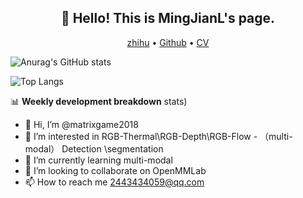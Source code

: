<h2 align="center">👋 Hello! This is MingJianL's page.</h2>
<p align="center">
  <a href="https://https://www.ZhiHu.com/people/matrix200">zhihu</a> •
  <a href="https://github.com/matrixgame2018">Github</a> •
  <a href="https://mingjianl.com">CV</a>
</p>

![Anurag's GitHub stats](https://github-readme-stats.vercel.app/api?username=matrixgame2018&show_icons=true&theme=dark)

![Top Langs](https://github-readme-stats.vercel.app/api/top-langs/?username=matrixgame2018&layout=compact&show_icons=true&theme=dark)

 📊 **Weekly development breakdown**
stats)
<!--START_SECTION:waka-->
- 👋 Hi, I’m @matrixgame2018
- 👀 I’m interested in RGB-Thermal\RGB-Depth\RGB-Flow - （multi-modal） Detection \segmentation
- 🌱 I’m currently learning multi-modal
- 💞️ I’m looking to collaborate on OpenMMLab
- 📫 How to reach me 2443434059@qq.com

<!---
matrixgame2018/matrixgame2018 is a ✨ special ✨ repository because its `README.md` (this file) appears on your GitHub profile.
You can click the Preview link to take a look at your changes.
--->
